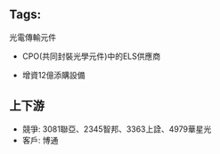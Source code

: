 
## Tags:
光電傳輸元件

* CPO(共同封裝光學元件)中的ELS供應商

* 增資12億添購設備

## 上下游
* 競爭: 3081聯亞、2345智邦、3363上詮、4979華星光
* 客戶: 博通